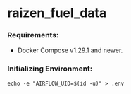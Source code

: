 # raizen_fuel_data

### Requirements:
- Docker Compose v1.29.1 and newer.


### Initializing Environment:

`echo -e "AIRFLOW_UID=$(id -u)" > .env`
